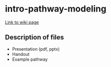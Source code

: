# intro-pathway-modeling
[Link to wiki page](https://github.com/gladstone-institutes/Bioinformatics-Workshops/wiki/Introduction-to-Pathway-Modeling)

## Description of files
* Presentation (pdf, pptx)
* Handout
* Example pathway
